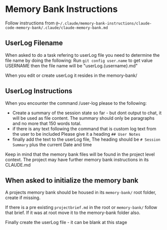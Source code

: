 # Memory Bank Instructions

Follow instructions from `@~/.claude/memory-bank-instructions/claude-code-memory-bank/.claude/claude-memory-bank.md`

## UserLog Filename
When asked to do a task refering to userLog file you need to determine
the file name by doing the following:
Run `git config user.name` to get value USERNAME then the file name will be
"userLog.{username}.md"

When you edit or create userLog it resides in the memory-bank/

## UserLog Instructions

When you encounter the command /user-log please to the following:
- Create a summary of the session state so far - but dont output to chat, it will be used as file content. The summary should only be paragraphs and no more that 150 words total.
- if there is any text following the command that is custom log text from the user to be included Please give it a heading `## User Notes`
- finally add the text to the userLog file, The heading should be `# Session Summary` plus the current Date and time

Keep in mind that the memory bank files will be found in the project level context.
The project may have further memory bank instructions in its CLAUDE.md

## When asked to initialize the memory bank

A projects memory bank should be housed in its `memory-bank/` root folder, create if missing.

If there is a pre existing `projectbrief.md` in the root or `memory-bank/` follow that brief.
If it was at root move it to the memory-bank folder also.

Finally create the userLog file - it can be blank at this stage